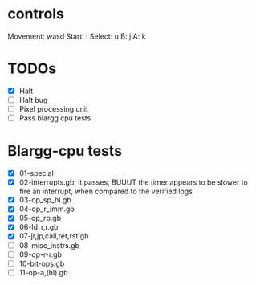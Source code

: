 # controls

Movement: wasd
Start: i
Select: u
B: j
A: k

# TODOs

- [x] Halt
- [ ] Halt bug
- [ ] Pixel processing unit
- [ ] Pass blargg cpu tests

# Blargg-cpu tests

- [x] 01-special
- [x] 02-interrupts.gb, it passes, BUUUT the timer appears to be slower to fire an interrupt, when compared to the verified logs
- [x] 03-op_sp_hl.gb
- [x] 04-op_r_imm.gb
- [x] 05-op_rp.gb
- [x] 06-ld_r,r.gb
- [x] 07-jr,jp,call,ret,rst.gb
- [ ] 08-misc_instrs.gb
- [ ] 09-op-r-r.gb
- [ ] 10-bit-ops.gb
- [ ] 11-op-a,(hl).gb
